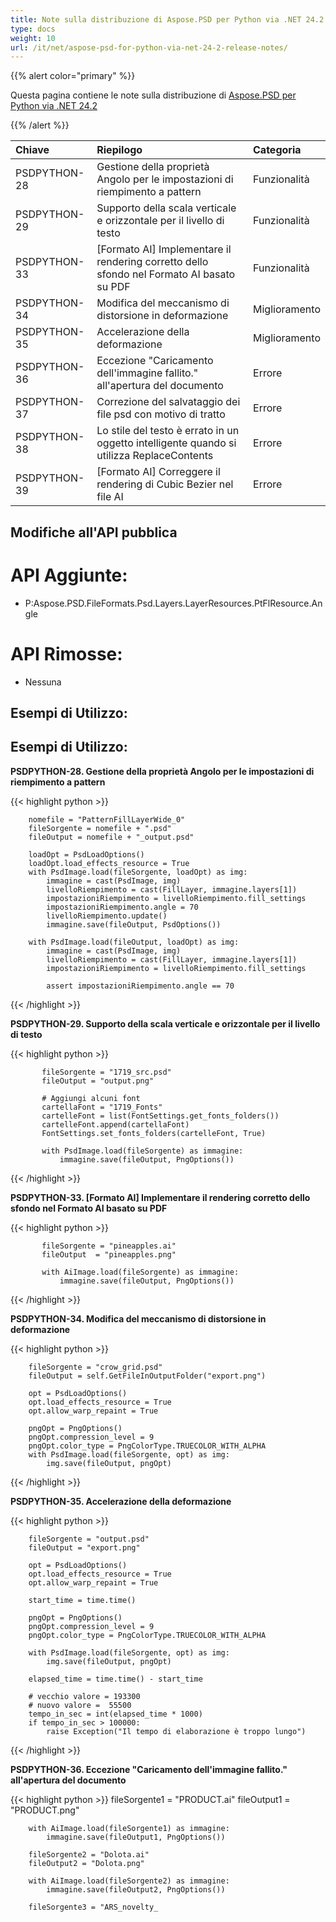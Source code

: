 ```yaml
---
title: Note sulla distribuzione di Aspose.PSD per Python via .NET 24.2
type: docs
weight: 10
url: /it/net/aspose-psd-for-python-via-net-24-2-release-notes/
---
```


{{% alert color="primary" %}}

Questa pagina contiene le note sulla distribuzione di [Aspose.PSD per Python via .NET 24.2](https://pypi.org/project/aspose-psd/)

{{% /alert %}}

| **Chiave**   | **Riepilogo**                                                              | **Categoria** |
|:-------------|:--------------------------------------------------------------------------|:------------|
| PSDPYTHON-28 | Gestione della proprietà Angolo per le impostazioni di riempimento a pattern |   Funzionalità    |
| PSDPYTHON-29 | Supporto della scala verticale e orizzontale per il livello di testo        |   Funzionalità    |
| PSDPYTHON-33 | [Formato AI] Implementare il rendering corretto dello sfondo nel Formato AI basato su PDF |   Funzionalità    |
| PSDPYTHON-34 | Modifica del meccanismo di distorsione in deformazione                      | Miglioramento  |
| PSDPYTHON-35 | Accelerazione della deformazione                                           | Miglioramento  |
| PSDPYTHON-36 | Eccezione "Caricamento dell'immagine fallito." all'apertura del documento   |     Errore     |
| PSDPYTHON-37 | Correzione del salvataggio dei file psd con motivo di tratto                |     Errore     |
| PSDPYTHON-38 | Lo stile del testo è errato in un oggetto intelligente quando si utilizza ReplaceContents | Errore |
| PSDPYTHON-39 | [Formato AI] Correggere il rendering di Cubic Bezier nel file AI           |     Errore     |



## **Modifiche all'API pubblica**
# **API Aggiunte:**
- P:Aspose.PSD.FileFormats.Psd.Layers.LayerResources.PtFlResource.Angle

# **API Rimosse:**
- Nessuna


## **Esempi di Utilizzo:**

## **Esempi di Utilizzo:**

**PSDPYTHON-28. Gestione della proprietà Angolo per le impostazioni di riempimento a pattern**

{{< highlight python >}}

	    nomefile = "PatternFillLayerWide_0"
        fileSorgente = nomefile + ".psd"
        fileOutput = nomefile + "_output.psd"

        loadOpt = PsdLoadOptions()
        loadOpt.load_effects_resource = True
        with PsdImage.load(fileSorgente, loadOpt) as img:
            immagine = cast(PsdImage, img)
            livelloRiempimento = cast(FillLayer, immagine.layers[1])
            impostazioniRiempimento = livelloRiempimento.fill_settings
            impostazioniRiempimento.angle = 70
            livelloRiempimento.update()
            immagine.save(fileOutput, PsdOptions())

        with PsdImage.load(fileOutput, loadOpt) as img:
            immagine = cast(PsdImage, img)
            livelloRiempimento = cast(FillLayer, immagine.layers[1])
            impostazioniRiempimento = livelloRiempimento.fill_settings

            assert impostazioniRiempimento.angle == 70

{{< /highlight >}}

**PSDPYTHON-29. Supporto della scala verticale e orizzontale per il livello di testo**

{{< highlight python >}}

           fileSorgente = "1719_src.psd"
           fileOutput = "output.png"

           # Aggiungi alcuni font
           cartellaFont = "1719_Fonts"
           cartelleFont = list(FontSettings.get_fonts_folders())
           cartelleFont.append(cartellaFont)
           FontSettings.set_fonts_folders(cartelleFont, True)

           with PsdImage.load(fileSorgente) as immagine:
               immagine.save(fileOutput, PngOptions())

{{< /highlight >}}

**PSDPYTHON-33. [Formato AI] Implementare il rendering corretto dello sfondo nel Formato AI basato su PDF**

{{< highlight python >}}

           fileSorgente = "pineapples.ai"
           fileOutput  = "pineapples.png"

           with AiImage.load(fileSorgente) as immagine:
               immagine.save(fileOutput, PngOptions())

{{< /highlight >}}

**PSDPYTHON-34. Modifica del meccanismo di distorsione in deformazione**

{{< highlight python >}}

        fileSorgente = "crow_grid.psd"       
        fileOutput = self.GetFileInOutputFolder("export.png")

        opt = PsdLoadOptions()
        opt.load_effects_resource = True
        opt.allow_warp_repaint = True

        pngOpt = PngOptions()
        pngOpt.compression_level = 9
        pngOpt.color_type = PngColorType.TRUECOLOR_WITH_ALPHA
        with PsdImage.load(fileSorgente, opt) as img:
            img.save(fileOutput, pngOpt)

{{< /highlight >}}

**PSDPYTHON-35. Accelerazione della deformazione**

{{< highlight python >}}

        fileSorgente = "output.psd"
        fileOutput = "export.png"

        opt = PsdLoadOptions()
        opt.load_effects_resource = True
        opt.allow_warp_repaint = True

        start_time = time.time()

        pngOpt = PngOptions()
        pngOpt.compression_level = 9
        pngOpt.color_type = PngColorType.TRUECOLOR_WITH_ALPHA

        with PsdImage.load(fileSorgente, opt) as img:
            img.save(fileOutput, pngOpt)

        elapsed_time = time.time() - start_time

        # vecchio valore = 193300
        # nuovo valore =  55500
        tempo_in_sec = int(elapsed_time * 1000)
        if tempo_in_sec > 100000:
            raise Exception("Il tempo di elaborazione è troppo lungo")        
			
{{< /highlight >}}

**PSDPYTHON-36. Eccezione "Caricamento dell'immagine fallito." all'apertura del documento**

{{< highlight python >}}
        fileSorgente1 = "PRODUCT.ai"
        fileOutput1 = "PRODUCT.png"

        with AiImage.load(fileSorgente1) as immagine:
            immagine.save(fileOutput1, PngOptions())

        fileSorgente2 = "Dolota.ai"
        fileOutput2 = "Dolota.png"

        with AiImage.load(fileSorgente2) as immagine:
            immagine.save(fileOutput2, PngOptions())       

        fileSorgente3 = "ARS_novelty_
